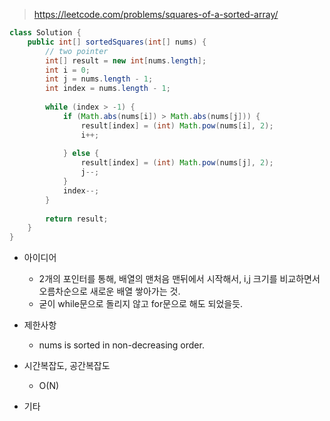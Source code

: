 > https://leetcode.com/problems/squares-of-a-sorted-array/

```java
class Solution {
    public int[] sortedSquares(int[] nums) {
        // two pointer
        int[] result = new int[nums.length];
        int i = 0;
        int j = nums.length - 1;
        int index = nums.length - 1;
        
        while (index > -1) {
            if (Math.abs(nums[i]) > Math.abs(nums[j])) {
                result[index] = (int) Math.pow(nums[i], 2);
                i++;
                
            } else {
                result[index] = (int) Math.pow(nums[j], 2);
                j--;
            }
            index--;
        }
    
        return result;
    }
}

```

- 아이디어
    - 2개의 포인터를 통해, 배열의 맨처음 맨뒤에서 시작해서,  i,j 크기를 비교하면서 오름차순으로 새로운 배열 쌓아가는 것.
    - 굳이 while문으로 돌리지 않고 for문으로 해도 되었을듯.

- 제한사항
    - nums is sorted in non-decreasing order.

- 시간복잡도, 공간복잡도
    - O(N)

- 기타


